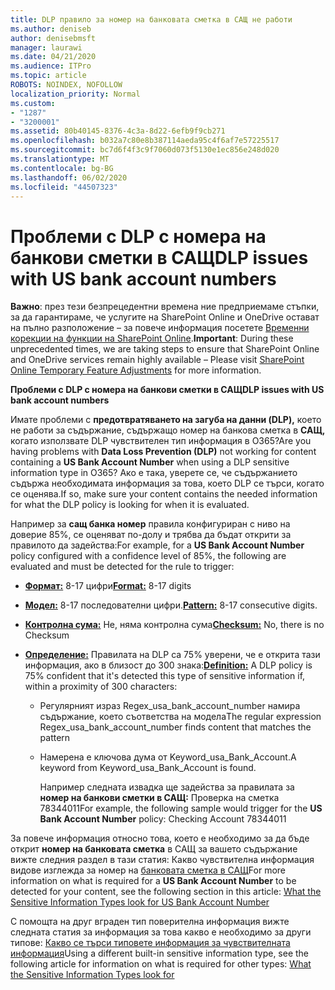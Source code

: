 ```yaml
---
title: DLP правило за номер на банковата сметка в САЩ не работи
ms.author: deniseb
author: denisebmsft
manager: laurawi
ms.date: 04/21/2020
ms.audience: ITPro
ms.topic: article
ROBOTS: NOINDEX, NOFOLLOW
localization_priority: Normal
ms.custom:
- "1287"
- "3200001"
ms.assetid: 80b40145-8376-4c3a-8d22-6efb9f9cb271
ms.openlocfilehash: b032a7c80e8b387114aeda95c4f6af7e57225517
ms.sourcegitcommit: bc7d6f4f3c9f7060d073f5130e1ec856e248d020
ms.translationtype: MT
ms.contentlocale: bg-BG
ms.lasthandoff: 06/02/2020
ms.locfileid: "44507323"
---
```

# <a name="dlp-issues-with-us-bank-account-numbers"></a><span data-ttu-id="9cfd0-102">Проблеми с DLP с номера на банкови сметки в САЩ</span><span class="sxs-lookup"><span data-stu-id="9cfd0-102">DLP issues with US bank account numbers</span></span>

<span data-ttu-id="9cfd0-103">**Важно**: през тези безпрецедентни времена ние предприемаме стъпки, за да гарантираме, че услугите на SharePoint Online и OneDrive остават на пълно разположение – за повече информация посетете [Временни корекции на функции на SharePoint Online](https://aka.ms/ODSPAdjustments).</span><span class="sxs-lookup"><span data-stu-id="9cfd0-103">**Important**: During these unprecedented times, we are taking steps to ensure that SharePoint Online and OneDrive services remain highly available – Please visit [SharePoint Online Temporary Feature Adjustments](https://aka.ms/ODSPAdjustments) for more information.</span></span>

<span data-ttu-id="9cfd0-104">**Проблеми с DLP с номера на банкови сметки в САЩ**</span><span class="sxs-lookup"><span data-stu-id="9cfd0-104">**DLP issues with US bank account numbers**</span></span>

<span data-ttu-id="9cfd0-105">Имате проблеми с **предотвратяването на загуба на данни (DLP),** което не работи за съдържание, съдържащо номер на банкова сметка в **САЩ,** когато използвате DLP чувствителен тип информация в O365?</span><span class="sxs-lookup"><span data-stu-id="9cfd0-105">Are you having problems with **Data Loss Prevention (DLP)** not working for content containing a **US Bank Account Number** when using a DLP sensitive information type in O365?</span></span> <span data-ttu-id="9cfd0-106">Ако е така, уверете се, че съдържанието съдържа необходимата информация за това, което DLP се търси, когато се оценява.</span><span class="sxs-lookup"><span data-stu-id="9cfd0-106">If so, make sure your content contains the needed information for what the DLP policy is looking for when it is evaluated.</span></span>
  
<span data-ttu-id="9cfd0-107">Например за **сащ банка номер** правила конфигуриран с ниво на доверие 85%, се оценяват по-долу и трябва да бъдат открити за правилото да задейства:</span><span class="sxs-lookup"><span data-stu-id="9cfd0-107">For example, for a **US Bank Account Number** policy configured with a confidence level of 85%, the following are evaluated and must be detected for the rule to trigger:</span></span>
  
- <span data-ttu-id="9cfd0-108">**[Формат:](https://docs.microsoft.com/microsoft-365/compliance/sensitive-information-type-entity-definitions#format-77)** 8-17 цифри</span><span class="sxs-lookup"><span data-stu-id="9cfd0-108">**[Format:](https://docs.microsoft.com/microsoft-365/compliance/sensitive-information-type-entity-definitions#format-77)** 8-17 digits</span></span>

- <span data-ttu-id="9cfd0-109">**[Модел:](https://docs.microsoft.com/microsoft-365/compliance/sensitive-information-type-entity-definitions#pattern-77)** 8-17 последователни цифри.</span><span class="sxs-lookup"><span data-stu-id="9cfd0-109">**[Pattern:](https://docs.microsoft.com/microsoft-365/compliance/sensitive-information-type-entity-definitions#pattern-77)** 8-17 consecutive digits.</span></span>

- <span data-ttu-id="9cfd0-110">**[Контролна сума:](https://docs.microsoft.com/microsoft-365/compliance/sensitive-information-type-entity-definitions#checksum-76)** Не, няма контролна сума</span><span class="sxs-lookup"><span data-stu-id="9cfd0-110">**[Checksum:](https://docs.microsoft.com/microsoft-365/compliance/sensitive-information-type-entity-definitions#checksum-76)** No, there is no Checksum</span></span>

- <span data-ttu-id="9cfd0-111">**[Определение:](https://docs.microsoft.com/microsoft-365/compliance/sensitive-information-type-entity-definitions)** Правилата на DLP са 75% уверени, че е открита тази информация, ако в близост до 300 знака:</span><span class="sxs-lookup"><span data-stu-id="9cfd0-111">**[Definition:](https://docs.microsoft.com/microsoft-365/compliance/sensitive-information-type-entity-definitions)** A DLP policy is 75% confident that it's detected this type of sensitive information if, within a proximity of 300 characters:</span></span>

  - <span data-ttu-id="9cfd0-112">Регулярният израз Regex_usa_bank_account_number намира съдържание, което съответства на модела</span><span class="sxs-lookup"><span data-stu-id="9cfd0-112">The regular expression Regex_usa_bank_account_number finds content that matches the pattern</span></span>

  - <span data-ttu-id="9cfd0-113">Намерена е ключова дума от Keyword_usa_Bank_Account.</span><span class="sxs-lookup"><span data-stu-id="9cfd0-113">A keyword from Keyword_usa_Bank_Account is found.</span></span>

    <span data-ttu-id="9cfd0-114">Например следната извадка ще задейства за правилата за **номер на банкови сметки в САЩ:** Проверка на сметка 78344011</span><span class="sxs-lookup"><span data-stu-id="9cfd0-114">For example, the following sample would trigger for the **US Bank Account Number** policy: Checking Account 78344011</span></span>

<span data-ttu-id="9cfd0-115">За повече информация относно това, което е необходимо за да бъде открит **номер на банковата сметка** в САЩ за вашето съдържание вижте следния раздел в тази статия: Какво чувствителна информация видове изглежда за номер на [банковата сметка в САЩ](https://docs.microsoft.com/microsoft-365/compliance/sensitive-information-type-entity-definitions#us-bank-account-number)</span><span class="sxs-lookup"><span data-stu-id="9cfd0-115">For more information on what is required for a **US Bank Account Number** to be detected for your content, see the following section in this article: [What the Sensitive Information Types look for US Bank Account Number](https://docs.microsoft.com/microsoft-365/compliance/sensitive-information-type-entity-definitions#us-bank-account-number)</span></span>
  
<span data-ttu-id="9cfd0-116">С помощта на друг вграден тип поверителна информация вижте следната статия за информация за това какво е необходимо за други типове: [Какво се търси типовете информация за чувствителната информация](https://docs.microsoft.com/microsoft-365/compliance/sensitive-information-type-entity-definitions)</span><span class="sxs-lookup"><span data-stu-id="9cfd0-116">Using a different built-in sensitive information type, see the following article for information on what is required for other types: [What the Sensitive Information Types look for](https://docs.microsoft.com/microsoft-365/compliance/sensitive-information-type-entity-definitions)</span></span>
  